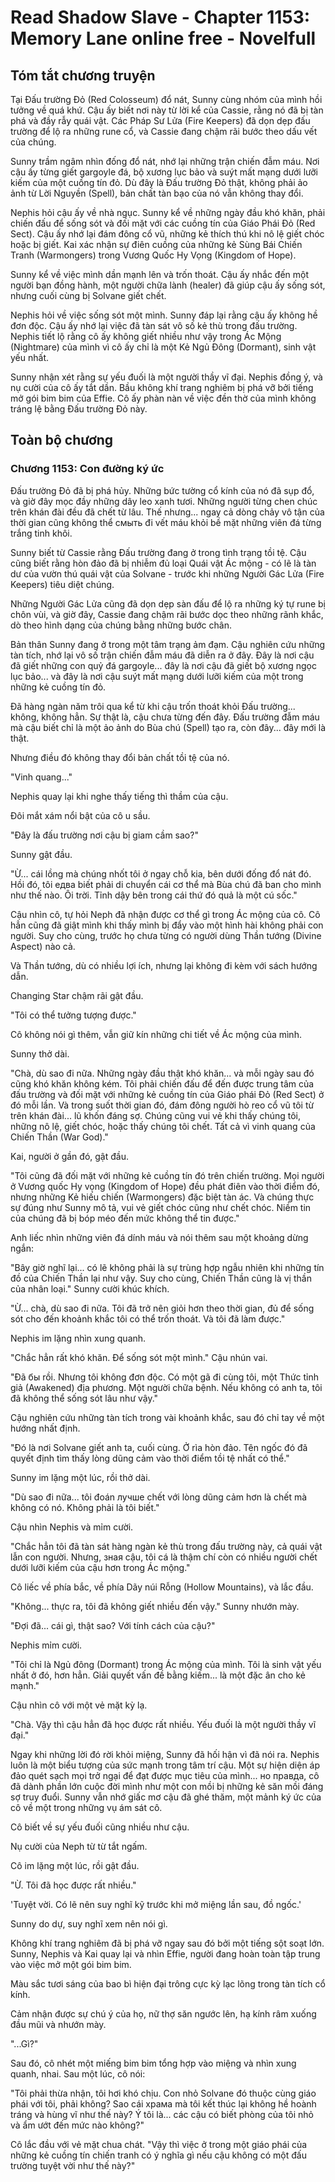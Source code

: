 # Read Shadow Slave - Chapter 1153: Memory Lane online free - Novelfull

## Tóm tắt chương truyện

Tại Đấu trường Đỏ (Red Colosseum) đổ nát, Sunny cùng nhóm của mình hồi tưởng về quá khứ. Cậu ấy biết nơi này từ lời kể của Cassie, rằng nó đã bị tàn phá và đầy rẫy quái vật. Các Pháp Sư Lửa (Fire Keepers) đã dọn dẹp đấu trường để lộ ra những rune cổ, và Cassie đang chậm rãi bước theo dấu vết của chúng.

Sunny trầm ngâm nhìn đống đổ nát, nhớ lại những trận chiến đẫm máu. Nơi cậu ấy từng giết gargoyle đá, bộ xương lục bảo và suýt mất mạng dưới lưỡi kiếm của một cuồng tín đỏ. Dù đây là Đấu trường Đỏ thật, không phải ảo ảnh từ Lời Nguyền (Spell), bản chất tàn bạo của nó vẫn không thay đổi.

Nephis hỏi cậu ấy về nhà ngục. Sunny kể về những ngày đầu khó khăn, phải chiến đấu để sống sót và đối mặt với các cuồng tín của Giáo Phái Đỏ (Red Sect). Cậu ấy nhớ lại đám đông cổ vũ, những kẻ thích thú khi nô lệ giết chóc hoặc bị giết. Kai xác nhận sự điên cuồng của những kẻ Sùng Bái Chiến Tranh (Warmongers) trong Vương Quốc Hy Vọng (Kingdom of Hope).

Sunny kể về việc mình dần mạnh lên và trốn thoát. Cậu ấy nhắc đến một người bạn đồng hành, một người chữa lành (healer) đã giúp cậu ấy sống sót, nhưng cuối cùng bị Solvane giết chết.

Nephis hỏi về việc sống sót một mình. Sunny đáp lại rằng cậu ấy không hề đơn độc. Cậu ấy nhớ lại việc đã tàn sát vô số kẻ thù trong đấu trường. Nephis tiết lộ rằng cô ấy không giết nhiều như vậy trong Ác Mộng (Nightmare) của mình vì cô ấy chỉ là một Kẻ Ngủ Đông (Dormant), sinh vật yếu nhất.

Sunny nhận xét rằng sự yếu đuối là một người thầy vĩ đại. Nephis đồng ý, và nụ cười của cô ấy tắt dần. Bầu không khí trang nghiêm bị phá vỡ bởi tiếng mở gói bim bim của Effie. Cô ấy phàn nàn về việc đền thờ của mình không tráng lệ bằng Đấu trường Đỏ này.

## Toàn bộ chương

### Chương 1153: Con đường ký ức

Đấu trường Đỏ đã bị phá hủy. Những bức tường cổ kính của nó đã sụp đổ, và giờ đây mọc đầy những dây leo xanh tươi. Những người từng chen chúc trên khán đài đều đã chết từ lâu. Thế nhưng... ngay cả dòng chảy vô tận của thời gian cũng không thể смыть đi vết máu khỏi bề mặt những viên đá từng trắng tinh khôi.

Sunny biết từ Cassie rằng Đấu trường đang ở trong tình trạng tồi tệ. Cậu cũng biết rằng hòn đảo đã bị nhiễm đủ loại Quái vật Ác mộng - có lẽ là tàn dư của vườn thú quái vật của Solvane - trước khi những Người Gác Lửa (Fire Keepers) tiêu diệt chúng.

Những Người Gác Lửa cũng đã dọn dẹp sàn đấu để lộ ra những ký tự rune bị chôn vùi, và giờ đây, Cassie đang chậm rãi bước dọc theo những rãnh khắc, dò theo hình dạng của chúng bằng những bước chân.

Bản thân Sunny đang ở trong một tâm trạng ảm đạm. Cậu nghiên cứu những tàn tích, nhớ lại vô số trận chiến đẫm máu đã diễn ra ở đây. Đây là nơi cậu đã giết những con quỷ đá gargoyle... đây là nơi cậu đã giết bộ xương ngọc lục bảo... và đây là nơi cậu suýt mất mạng dưới lưỡi kiếm của một trong những kẻ cuồng tín đỏ.

Đã hàng ngàn năm trôi qua kể từ khi cậu trốn thoát khỏi Đấu trường... không, không hẳn. Sự thật là, cậu chưa từng đến đây. Đấu trường đẫm máu mà cậu biết chỉ là một ảo ảnh do Bùa chú (Spell) tạo ra, còn đây... đây mới là thật.

Nhưng điều đó không thay đổi bản chất tồi tệ của nó.

"Vinh quang..."

Nephis quay lại khi nghe thấy tiếng thì thầm của cậu.

Đôi mắt xám nổi bật của cô u sầu.

"Đây là đấu trường nơi cậu bị giam cầm sao?"

Sunny gật đầu.

"Ừ... cái lồng mà chúng nhốt tôi ở ngay chỗ kia, bên dưới đống đổ nát đó. Hồi đó, tôi едва biết phải di chuyển cái cơ thể mà Bùa chú đã ban cho mình như thế nào. Ôi trời. Tỉnh dậy bên trong cái thứ đó quả là một cú sốc."

Cậu nhìn cô, tự hỏi Neph đã nhận được cơ thể gì trong Ác mộng của cô. Cô hẳn cũng đã giật mình khi thấy mình bị đẩy vào một hình hài không phải con người. Suy cho cùng, trước họ chưa từng có người dùng Thần tướng (Divine Aspect) nào cả.

Và Thần tướng, dù có nhiều lợi ích, nhưng lại không đi kèm với sách hướng dẫn.

Changing Star chậm rãi gật đầu.

"Tôi có thể tưởng tượng được."

Cô không nói gì thêm, vẫn giữ kín những chi tiết về Ác mộng của mình.

Sunny thở dài.

"Chà, dù sao đi nữa. Những ngày đầu thật khó khăn... và mỗi ngày sau đó cũng khó khăn không kém. Tôi phải chiến đấu để đến được trung tâm của đấu trường và đối mặt với những kẻ cuồng tín của Giáo phái Đỏ (Red Sect) ở đó mỗi lần. Và trong suốt thời gian đó, đám đông người hò reo cổ vũ tôi từ trên khán đài... lũ khốn đáng sợ. Chúng cũng vui vẻ khi thấy chúng tôi, những nô lệ, giết chóc, hoặc thấy chúng tôi chết. Tất cả vì vinh quang của Chiến Thần (War God)."

Kai, người ở gần đó, gật đầu.

"Tôi cũng đã đối mặt với những kẻ cuồng tín đó trên chiến trường. Mọi người ở Vương quốc Hy vọng (Kingdom of Hope) đều phát điên vào thời điểm đó, nhưng những Kẻ hiếu chiến (Warmongers) đặc biệt tàn ác. Và chúng thực sự đúng như Sunny mô tả, vui vẻ giết chóc cũng như chết chóc. Niềm tin của chúng đã bị bóp méo đến mức không thể tin được."

Anh liếc nhìn những viên đá dính máu và nói thêm sau một khoảng dừng ngắn:

"Bây giờ nghĩ lại... có lẽ không phải là sự trùng hợp ngẫu nhiên khi những tín đồ của Chiến Thần lại như vậy. Suy cho cùng, Chiến Thần cũng là vị thần của nhân loại." Sunny cười khúc khích.

"Ừ... chà, dù sao đi nữa. Tôi đã trở nên giỏi hơn theo thời gian, đủ để sống sót cho đến khoảnh khắc tôi có thể trốn thoát. Và tôi đã làm được."

Nephis im lặng nhìn xung quanh.

"Chắc hẳn rất khó khăn. Để sống sót một mình." Cậu nhún vai.

"Đã бы rồi. Nhưng tôi không đơn độc. Có một gã đi cùng tôi, một Thức tỉnh giả (Awakened) địa phương. Một người chữa bệnh. Nếu không có anh ta, tôi đã không thể sống sót lâu như vậy."

Cậu nghiên cứu những tàn tích trong vài khoảnh khắc, sau đó chỉ tay về một hướng nhất định.

"Đó là nơi Solvane giết anh ta, cuối cùng. Ở rìa hòn đảo. Tên ngốc đó đã quyết định tìm thấy lòng dũng cảm vào thời điểm tồi tệ nhất có thể."

Sunny im lặng một lúc, rồi thở dài.

"Dù sao đi nữa... tôi đoán лучше chết với lòng dũng cảm hơn là chết mà không có nó. Không phải là tôi biết."

Cậu nhìn Nephis và mỉm cười.

"Chắc hẳn tôi đã tàn sát hàng ngàn kẻ thù trong đấu trường này, cả quái vật lẫn con người. Nhưng, зная cậu, tôi cá là thậm chí còn có nhiều người chết dưới lưỡi kiếm của cậu hơn trong Ác mộng."

Cô liếc về phía bắc, về phía Dãy núi Rỗng (Hollow Mountains), và lắc đầu.

"Không... thực ra, tôi đã không giết nhiều đến vậy." Sunny nhướn mày.

"Đợi đã... cái gì, thật sao? Với tính cách của cậu?"

Nephis mỉm cười.

"Tôi chỉ là Ngủ đông (Dormant) trong Ác mộng của mình. Tôi là sinh vật yếu nhất ở đó, hơn hẳn. Giải quyết vấn đề bằng kiếm... là một đặc ân cho kẻ mạnh."

Cậu nhìn cô với một vẻ mặt kỳ lạ.

"Chà. Vậy thì cậu hẳn đã học được rất nhiều. Yếu đuối là một người thầy vĩ đại."

Ngay khi những lời đó rời khỏi miệng, Sunny đã hối hận vì đã nói ra. Nephis luôn là một biểu tượng của sức mạnh trong tâm trí cậu. Một sự hiện diện áp đảo quét sạch mọi trở ngại để đạt được mục tiêu của mình... но правда, cô đã dành phần lớn cuộc đời mình như một con mồi bị những kẻ săn mồi đáng sợ truy đuổi. Sunny vẫn nhớ giấc mơ cậu đã ghé thăm, một mảnh ký ức của cô về một trong những vụ ám sát cô.

Cô biết về sự yếu đuối cũng nhiều như cậu.

Nụ cười của Neph từ từ tắt ngấm.

Cô im lặng một lúc, rồi gật đầu.

"Ừ. Tôi đã học được rất nhiều."

'Tuyệt vời. Có lẽ nên suy nghĩ kỹ trước khi mở miệng lần sau, đồ ngốc.'

Sunny do dự, suy nghĩ xem nên nói gì.

Không khí trang nghiêm đã bị phá vỡ ngay sau đó bởi một tiếng sột soạt lớn. Sunny, Nephis và Kai quay lại và nhìn Effie, người đang hoàn toàn tập trung vào việc mở một gói bim bim.

Màu sắc tươi sáng của bao bì hiện đại trông cực kỳ lạc lõng trong tàn tích cổ kính.

Cảm nhận được sự chú ý của họ, nữ thợ săn ngước lên, hạ kính râm xuống đầu mũi và nhướn mày.

"...Gì?"

Sau đó, cô nhét một miếng bim bim tổng hợp vào miệng và nhìn xung quanh, nhai. Sau một lúc, cô nói:

"Tôi phải thừa nhận, tôi hơi khó chịu. Con nhỏ Solvane đó thuộc cùng giáo phái với tôi, phải không? Sao cái храма mà tôi kết thúc lại không hề hoành tráng và hùng vĩ như thế này? Ý tôi là... các cậu có biết phòng của tôi nhỏ và ẩm ướt đến mức nào không?"

Cô lắc đầu với vẻ mặt chua chát. "Vậy thì việc ở trong một giáo phái của những kẻ cuồng tín chiến tranh có ý nghĩa gì nếu cậu không có một đấu trường tuyệt vời như thế này?"
